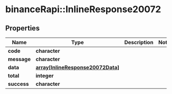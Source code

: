 # binanceRapi::InlineResponse20072


## Properties
Name | Type | Description | Notes
------------ | ------------- | ------------- | -------------
**code** | **character** |  | 
**message** | **character** |  | 
**data** | [**array[InlineResponse20072Data]**](inline_response_200_72_data.md) |  | 
**total** | **integer** |  | 
**success** | **character** |  | 


